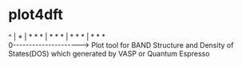 # plot4dft
^ 
|                  *
|     * *         *
|   *     *      *
|  *       *    *
| *          * *  
0--------------------->
Plot tool for BAND Structure and Density of States(DOS) which generated by VASP or Quantum Espresso 
